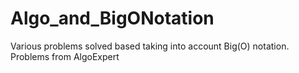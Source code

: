 # Algo_and_BigONotation

Various problems solved based taking into account Big(O) notation. Problems from AlgoExpert
